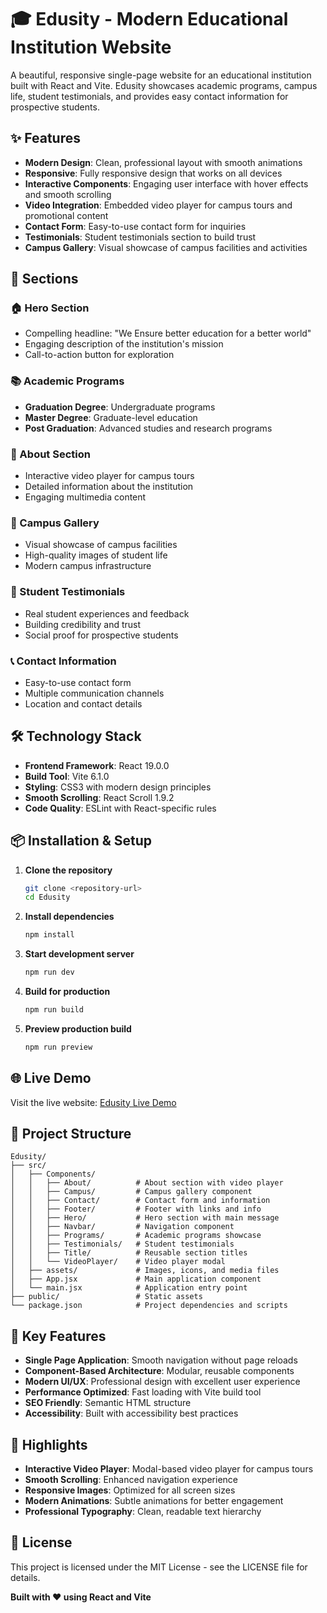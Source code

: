 # 🎓 Edusity - Modern Educational Institution Website

A beautiful, responsive single-page website for an educational institution built with React and Vite. Edusity showcases academic programs, campus life, student testimonials, and provides easy contact information for prospective students.

## ✨ Features

- **Modern Design**: Clean, professional layout with smooth animations
- **Responsive**: Fully responsive design that works on all devices
- **Interactive Components**: Engaging user interface with hover effects and smooth scrolling
- **Video Integration**: Embedded video player for campus tours and promotional content
- **Contact Form**: Easy-to-use contact form for inquiries
- **Testimonials**: Student testimonials section to build trust
- **Campus Gallery**: Visual showcase of campus facilities and activities

## 🚀 Sections

### 🏠 Hero Section
- Compelling headline: "We Ensure better education for a better world"
- Engaging description of the institution's mission
- Call-to-action button for exploration

### 📚 Academic Programs
- **Graduation Degree**: Undergraduate programs
- **Master Degree**: Graduate-level education
- **Post Graduation**: Advanced studies and research programs

### 🎯 About Section
- Interactive video player for campus tours
- Detailed information about the institution
- Engaging multimedia content

### 📸 Campus Gallery
- Visual showcase of campus facilities
- High-quality images of student life
- Modern campus infrastructure

### 💬 Student Testimonials
- Real student experiences and feedback
- Building credibility and trust
- Social proof for prospective students

### 📞 Contact Information
- Easy-to-use contact form
- Multiple communication channels
- Location and contact details

## 🛠️ Technology Stack

- **Frontend Framework**: React 19.0.0
- **Build Tool**: Vite 6.1.0
- **Styling**: CSS3 with modern design principles
- **Smooth Scrolling**: React Scroll 1.9.2
- **Code Quality**: ESLint with React-specific rules

## 📦 Installation & Setup

1. **Clone the repository**
   ```bash
   git clone <repository-url>
   cd Edusity
   ```

2. **Install dependencies**
   ```bash
   npm install
   ```

3. **Start development server**
   ```bash
   npm run dev
   ```

4. **Build for production**
   ```bash
   npm run build
   ```

5. **Preview production build**
   ```bash
   npm run preview
   ```

## 🌐 Live Demo

Visit the live website: [Edusity Live Demo](https://edusity-plum-iota.vercel.app/)

## 🎨 Project Structure

```
Edusity/
├── src/
│   ├── Components/
│   │   ├── About/          # About section with video player
│   │   ├── Campus/         # Campus gallery component
│   │   ├── Contact/        # Contact form and information
│   │   ├── Footer/         # Footer with links and info
│   │   ├── Hero/           # Hero section with main message
│   │   ├── Navbar/         # Navigation component
│   │   ├── Programs/       # Academic programs showcase
│   │   ├── Testimonials/   # Student testimonials
│   │   ├── Title/          # Reusable section titles
│   │   └── VideoPlayer/    # Video player modal
│   ├── assets/             # Images, icons, and media files
│   ├── App.jsx             # Main application component
│   └── main.jsx            # Application entry point
├── public/                 # Static assets
└── package.json            # Project dependencies and scripts
```

## 🎯 Key Features

- **Single Page Application**: Smooth navigation without page reloads
- **Component-Based Architecture**: Modular, reusable components
- **Modern UI/UX**: Professional design with excellent user experience
- **Performance Optimized**: Fast loading with Vite build tool
- **SEO Friendly**: Semantic HTML structure
- **Accessibility**: Built with accessibility best practices

## 🌟 Highlights

- **Interactive Video Player**: Modal-based video player for campus tours
- **Smooth Scrolling**: Enhanced navigation experience
- **Responsive Images**: Optimized for all screen sizes
- **Modern Animations**: Subtle animations for better engagement
- **Professional Typography**: Clean, readable text hierarchy


## 📄 License

This project is licensed under the MIT License - see the LICENSE file for details.

**Built with ❤️ using React and Vite**
